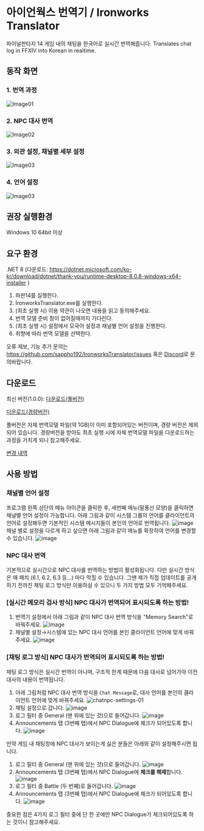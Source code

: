 # 아이언웍스 번역기 / Ironworks Translator

파이널판타지 14 게임 내의 채팅을 한국어로 실시간 번역해줍니다.
Translates chat log in FFXIV into Korean in realtime.

## 동작 화면

### 1. 번역 과정

![Image01](images/demo01.gif)

### 2. NPC 대사 번역

![Image02](images/demo03.gif)

### 3. 외관 설정, 채널별 세부 설정

![Image03](images/demo02.gif)

### 4. 언어 설정

![Image03](images/languages.png)

## 권장 실행환경

Windows 10 64bit 이상

## 요구 환경

.NET 8 (다운로드: https://dotnet.microsoft.com/ko-kr/download/dotnet/thank-you/runtime-desktop-8.0.8-windows-x64-installer )

1. 파판14를 실행한다.
2. IronworksTranslator.exe를 실행한다.
3. (최초 실행 시) 이용 약관이 나오면 내용을 읽고 동의해주세요.
4. 번역 모델 준비 창이 없어질때까지 기다린다.
5. (최초 실행 시) 설정에서 모국어 설정과 채널별 언어 설정을 진행한다.
6. 취향에 따라 번역 모델을 선택한다.

오류 제보, 기능 추가 문의는 https://github.com/sappho192/IronworksTranslator/issues 혹은 [Discord](https://discord.gg/HJ8Y2sMjfu)로 문의바랍니다.

## 다운로드

최신 버전(1.0.0): [다운로드(풀버전)](https://github.com/sappho192/IronworksTranslator/releases/download/1.0.0/IronworksTranslator.1.0.0.zip)

[다운로드(경량버전)](https://github.com/sappho192/IronworksTranslator/releases/download/1.0.0/IronworksTranslator.1.0.0.minimal.zip)

풀버전은 자체 번역모델 파일(약 1GB)이 이미 포함되어있는 버전이며, 경량 버전은 제외되어 있습니다.
경량버전을 받아도 최초 실행 시에 자체 번역모델 파일을 다운로드하는 과정을 거치게 되니 참고해주세요.

[변경 내역](https://github.com/sappho192/IronworksTranslator/releases/latest)

## 사용 방법

### 채널별 언어 설정

프로그램 왼쪽 상단의 메뉴 아이콘을 클릭한 후, 세번째 메뉴(말풍선 모양)을 클릭하면 채널별 언어 설정이 가능합니다.
아래 그림과 같이 시스템 그룹의 언어를 클라이언트의 언어로 설정해두면 기본적인 시스템 메시지들이 본인의 언어로 번역됩니다.
![image](images/chat-lang-group.png)
채널 별로 설정을 다르게 하고 싶으면 아래 그림과 같이 메뉴를 확장하여 언어를 변경할 수 있습니다.
![image](images/chat-lang-chan.png)

### NPC 대사 번역

기본적으로 실시간으로 NPC 대사를 번역하는 방법이 활성화됩니다.
다만 실시간 방식은 매 패치 (6.1, 6.2, 6.3 등...) 마다 막힐 수 있습니다. 그땐 제가 직접 업데이트를 공개하기 전까진 채팅 로그 방식만 이용하실 수 있으니 두 가지 방법 모두 기억해주세요.

### [실시간 메모리 검사 방식] NPC 대사가 번역되어 표시되도록 하는 방법!

1. 번역기 설정에서 아래 그림과 같이 NPC 대사 번역 방식을 "Memory Search"로 바꿔주세요.
   ![image](images/memory-settings-01.png)
2. 채널별 설정→시스템에 있는 NPC 대사 언어를 본인 클라이언트 언어에 맞게 바꿔주세요.
   ![image](images/memory-settings-02.png)

### [채팅 로그 방식] NPC 대사가 번역되어 표시되도록 하는 방법!

채팅 로그 방식은 실시간 번역이 아니며, 구조적 한계 때문에 다음 대사로 넘어가야 이전 대사의 내용이 번역됩니다.

1. 아래 그림처럼 NPC 대사 번역 방식을 `Chat Message`로, 대사 언어를 본인의 클라이언트 언어에 맞게 바꿔주세요.
   ![chatnpc-settings-01](images/chatnpc-settings-01.png)
2. 채팅 설정으로 갑니다.
   ![image](https://user-images.githubusercontent.com/7788738/144707292-614ae1a7-3981-4ce4-966a-deeea6690125.png)
3. 로그 필터 중 General (맨 위에 있는 것)으로 들어갑니다.
   ![image](https://user-images.githubusercontent.com/7788738/144707307-1b688c4e-76fd-48be-b12c-0b59f99f98cd.png)
4. Announcements 탭 (3번째 탭)에서 NPC Dialogue에 체크가 되어있도록 합니다.
   ![image](images/npc-settings-03.png)

만약 게임 내 채팅창에 NPC 대사가 보이는게 싫은 분들은 아래와 같이 설정해주시면 됩니다.

1. 로그 필터 중 General (맨 위에 있는 것)으로 들어갑니다.
   ![image](images/npc-settings-04.png)
2. Announcements 탭 (3번째 탭)에서 NPC Dialogue에 **체크를 해제**합니다.
   ![image](images/npc-settings-05.png)
3. 로그 필터 중 Battle (두 번째)로 들어갑니다.
   ![image](images/npc-settings-06.png)
4. Announcements 탭 (3번째 탭)에서 NPC Dialogue에 체크가 되어있도록 합니다.
   ![image](images/npc-settings-07.png)

중요한 점은 4가지 로그 필터 중에 단 한 곳에만 NPC Dialogue가 체크되어있도록 하는 것이니 참고해주세요.
